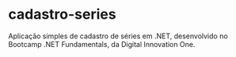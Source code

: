 # cadastro-series
Aplicação simples de cadastro de séries em .NET, desenvolvido no Bootcamp .NET Fundamentals, da Digital Innovation One.
